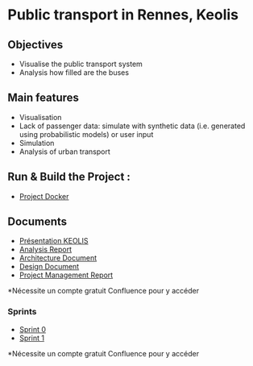 # Public transport in Rennes, Keolis

## Objectives

- Visualise the public transport system
- Analysis how filled are the buses

## Main features

- Visualisation
- Lack of passenger data: simulate with synthetic data (i.e. generated using
probabilistic models) or user input
- Simulation
- Analysis of urban transport

## Run & Build the Project :

- [Project Docker](https://github.com/ESIR2-PROJET-KEOLIS/global)

## Documents

- [Présentation KEOLIS](https://melvinmathurin.atlassian.net/l/cp/wqjbm3AA)
- [Analysis Report](https://melvinmathurin.atlassian.net/l/cp/rHhTqytp)
- [Architecture Document](https://melvinmathurin.atlassian.net/l/cp/58NX8pCY)
- [Design Document](https://melvinmathurin.atlassian.net/l/cp/oa9R6CLQ)
- [Project Management Report](https://melvinmathurin.atlassian.net/l/cp/GTRtJUGW)

*Nécessite un compte gratuit Confluence pour y accéder

### Sprints

- [Sprint 0](https://melvinmathurin.atlassian.net/l/cp/TYXgTVRv)
- [Sprint 1](https://melvinmathurin.atlassian.net/l/cp/jWJxxaxn)

*Nécessite un compte gratuit Confluence pour y accéder